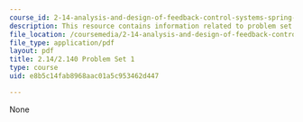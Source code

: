 ```yaml
---
course_id: 2-14-analysis-and-design-of-feedback-control-systems-spring-2014
description: This resource contains information related to problem set 1.
file_location: /coursemedia/2-14-analysis-and-design-of-feedback-control-systems-spring-2014/e8b5c14fab8968aac01a5c953462d447_MIT2_14S14_Problem_Set_1.pdf
file_type: application/pdf
layout: pdf
title: 2.14/2.140 Problem Set 1
type: course
uid: e8b5c14fab8968aac01a5c953462d447

---
```

None